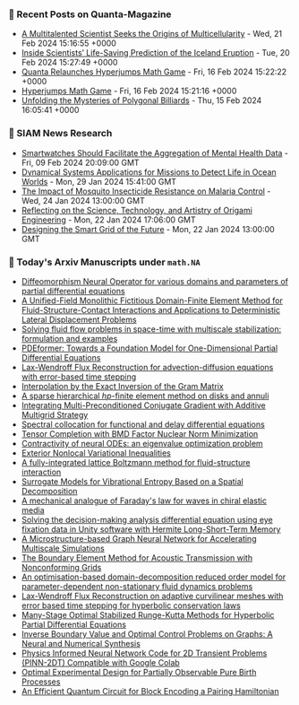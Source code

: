 ### 📝 Recent Posts on Quanta-Magazine
<!-- quanta starts -->
* <a href="https://www.quantamagazine.org/a-multitalented-scientist-seeks-the-origins-of-multicellularity-20240221/">A Multitalented Scientist Seeks the Origins of Multicellularity</a> - Wed, 21 Feb 2024 15:16:55 +0000
* <a href="https://www.quantamagazine.org/inside-scientists-life-saving-prediction-of-the-iceland-eruption-20240220/">Inside Scientists’ Life-Saving Prediction of the Iceland Eruption</a> - Tue, 20 Feb 2024 15:27:49 +0000
* <a href="https://www.quantamagazine.org/quanta-relaunches-hyperjumps-math-game-20240216/">Quanta Relaunches Hyperjumps Math Game</a> - Fri, 16 Feb 2024 15:22:22 +0000
* <a href="https://www.quantamagazine.org/hyperjumps-math-game-20240216/">Hyperjumps Math Game</a> - Fri, 16 Feb 2024 15:21:16 +0000
* <a href="https://www.quantamagazine.org/the-mysterious-math-of-billiards-tables-20240215/">Unfolding the Mysteries of Polygonal Billiards</a> - Thu, 15 Feb 2024 16:05:41 +0000
<!-- quanta ends -->

### 📝 SIAM News Research
<!-- siam-news starts -->
* <a href="https://sinews.siam.org/Details-Page/smartwatches-should-facilitate-the-aggregation-of-mental-health-data">Smartwatches Should Facilitate the Aggregation of Mental Health Data</a> - Fri, 09 Feb 2024 20:09:00 GMT
* <a href="https://sinews.siam.org/Details-Page/dynamical-systems-applications-for-missions-to-detect-life-in-ocean-worlds">Dynamical Systems Applications for Missions to Detect Life in Ocean Worlds</a> - Mon, 29 Jan 2024 15:41:00 GMT
* <a href="https://sinews.siam.org/Details-Page/the-impact-of-mosquito-insecticide-resistance-on-malaria-control">The Impact of Mosquito Insecticide Resistance on Malaria Control</a> - Wed, 24 Jan 2024 13:00:00 GMT
* <a href="https://sinews.siam.org/Details-Page/reflecting-on-the-science-technology-and-artistry-of-origami-engineering">Reflecting on the Science, Technology, and Artistry of Origami Engineering</a> - Mon, 22 Jan 2024 17:06:00 GMT
* <a href="https://sinews.siam.org/Details-Page/designing-the-smart-grid-of-the-future">Designing the Smart Grid of the Future</a> - Mon, 22 Jan 2024 13:00:00 GMT
<!-- siam-news ends -->

### 📝 Today's Arxiv Manuscripts under ``math.NA``
<!-- arxiv-math-na starts -->
* <a href="https://arxiv.org/abs/2402.12475">Diffeomorphism Neural Operator for various domains and parameters of partial differential equations</a>
* <a href="https://arxiv.org/abs/2402.12517">A Unified-Field Monolithic Fictitious Domain-Finite Element Method for Fluid-Structure-Contact Interactions and Applications to Deterministic Lateral Displacement Problems</a>
* <a href="https://arxiv.org/abs/2402.12571">Solving fluid flow problems in space-time with multiscale stabilization: formulation and examples</a>
* <a href="https://arxiv.org/abs/2402.12652">PDEformer: Towards a Foundation Model for One-Dimensional Partial Differential Equations</a>
* <a href="https://arxiv.org/abs/2402.12669">Lax-Wendroff Flux Reconstruction for advection-diffusion equations with error-based time stepping</a>
* <a href="https://arxiv.org/abs/2402.12684">Interpolation by the Exact Inversion of the Gram Matrix</a>
* <a href="https://arxiv.org/abs/2402.12831">A sparse hierarchical $hp$-finite element method on disks and annuli</a>
* <a href="https://arxiv.org/abs/2402.12833">Integrating Multi-Preconditioned Conjugate Gradient with Additive Multigrid Strategy</a>
* <a href="https://arxiv.org/abs/2402.12952">Spectral collocation for functional and delay differential equations</a>
* <a href="https://arxiv.org/abs/2402.13068">Tensor Completion with BMD Factor Nuclear Norm Minimization</a>
* <a href="https://arxiv.org/abs/2402.13092">Contractivity of neural ODEs: an eigenvalue optimization problem</a>
* <a href="https://arxiv.org/abs/2402.12533">Exterior Nonlocal Variational Inequalities</a>
* <a href="https://arxiv.org/abs/2402.12696">A fully-integrated lattice Boltzmann method for fluid-structure interaction</a>
* <a href="https://arxiv.org/abs/2402.12744">Surrogate Models for Vibrational Entropy Based on a Spatial Decomposition</a>
* <a href="https://arxiv.org/abs/2402.12853">A mechanical analogue of Faraday's law for waves in chiral elastic media</a>
* <a href="https://arxiv.org/abs/2402.13027">Solving the decision-making analysis differential equation using eye fixation data in Unity software with Hermite Long-Short-Term Memory</a>
* <a href="https://arxiv.org/abs/2402.13101">A Microstructure-based Graph Neural Network for Accelerating Multiscale Simulations</a>
* <a href="https://arxiv.org/abs/2206.00708">The Boundary Element Method for Acoustic Transmission with Nonconforming Grids</a>
* <a href="https://arxiv.org/abs/2308.01733">An optimisation-based domain-decomposition reduced order model for parameter-dependent non-stationary fluid dynamics problems</a>
* <a href="https://arxiv.org/abs/2402.11926">Lax-Wendroff Flux Reconstruction on adaptive curvilinear meshes with error based time stepping for hyperbolic conservation laws</a>
* <a href="https://arxiv.org/abs/2402.12140">Many-Stage Optimal Stabilized Runge-Kutta Methods for Hyperbolic Partial Differential Equations</a>
* <a href="https://arxiv.org/abs/2206.02911">Inverse Boundary Value and Optimal Control Problems on Graphs: A Neural and Numerical Synthesis</a>
* <a href="https://arxiv.org/abs/2310.03755">Physics Informed Neural Network Code for 2D Transient Problems (PINN-2DT) Compatible with Google Colab</a>
* <a href="https://arxiv.org/abs/2402.09772">Optimal Experimental Design for Partially Observable Pure Birth Processes</a>
* <a href="https://arxiv.org/abs/2402.11205">An Efficient Quantum Circuit for Block Encoding a Pairing Hamiltonian</a>
<!-- arxiv-math-na ends -->
